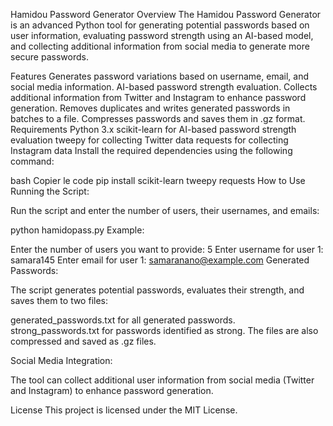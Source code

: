 Hamidou Password Generator
Overview
The Hamidou Password Generator is an advanced Python tool for generating potential passwords based on user information, evaluating password strength using an AI-based model, and collecting additional information from social media to generate more secure passwords.

Features
Generates password variations based on username, email, and social media information.
AI-based password strength evaluation.
Collects additional information from Twitter and Instagram to enhance password generation.
Removes duplicates and writes generated passwords in batches to a file.
Compresses passwords and saves them in .gz format.
Requirements
Python 3.x
scikit-learn for AI-based password strength evaluation
tweepy for collecting Twitter data
requests for collecting Instagram data
Install the required dependencies using the following command:

bash
Copier le code
pip install scikit-learn tweepy requests
How to Use
Running the Script:

Run the script and enter the number of users, their usernames, and emails:


python hamidopass.py
Example:


Enter the number of users you want to provide: 5
Enter username for user 1: samara145
Enter email for user 1: samaranano@example.com
Generated Passwords:

The script generates potential passwords, evaluates their strength, and saves them to two files:

generated_passwords.txt for all generated passwords.
strong_passwords.txt for passwords identified as strong.
The files are also compressed and saved as .gz files.

Social Media Integration:

The tool can collect additional user information from social media (Twitter and Instagram) to enhance password generation.

License
This project is licensed under the MIT License.
